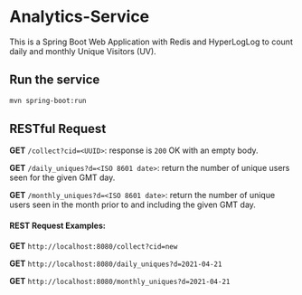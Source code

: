 # Analytics-Service

This is a Spring Boot Web Application with Redis and HyperLogLog to count daily and monthly Unique Visitors (UV).

## Run the service
```sh
mvn spring-boot:run
```

## RESTful Request
**GET** `/collect?cid=<UUID>`: response is `200` OK with an empty body.

**GET** `/daily_uniques?d=<ISO 8601 date>`: return the number of unique users seen for the given GMT day.

**GET** `/monthly_uniques?d=<ISO 8601 date>`: return the number of unique users seen in the month prior to and including the given GMT day.


#### REST Request Examples:

**GET** `http://localhost:8080/collect?cid=new`

**GET** `http://localhost:8080/daily_uniques?d=2021-04-21`

**GET** `http://localhost:8080/monthly_uniques?d=2021-04-21`

